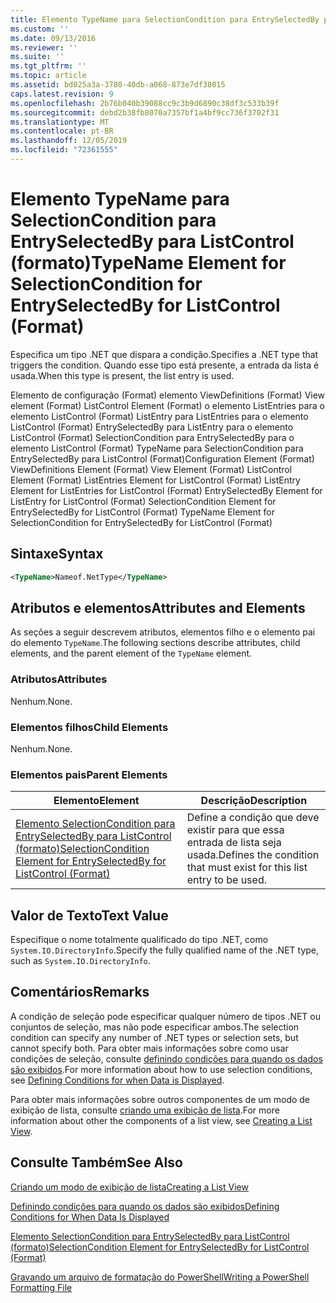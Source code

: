 ```yaml
---
title: Elemento TypeName para SelectionCondition para EntrySelectedBy para ListControl (Format) | Microsoft Docs
ms.custom: ''
ms.date: 09/13/2016
ms.reviewer: ''
ms.suite: ''
ms.tgt_pltfrm: ''
ms.topic: article
ms.assetid: bd025a3a-3780-40db-a068-873e7df38015
caps.latest.revision: 9
ms.openlocfilehash: 2b76b040b39088cc9c3b9d6890c38df3c533b39f
ms.sourcegitcommit: debd2b38fb8070a7357bf1a4bf9cc736f3702f31
ms.translationtype: MT
ms.contentlocale: pt-BR
ms.lasthandoff: 12/05/2019
ms.locfileid: "72361555"
---
```

# <a name="typename-element-for-selectioncondition-for-entryselectedby-for-listcontrol-format"></a><span data-ttu-id="1f780-102">Elemento TypeName para SelectionCondition para EntrySelectedBy para ListControl (formato)</span><span class="sxs-lookup"><span data-stu-id="1f780-102">TypeName Element for SelectionCondition for EntrySelectedBy for ListControl (Format)</span></span>

<span data-ttu-id="1f780-103">Especifica um tipo .NET que dispara a condição.</span><span class="sxs-lookup"><span data-stu-id="1f780-103">Specifies a .NET type that triggers the condition.</span></span> <span data-ttu-id="1f780-104">Quando esse tipo está presente, a entrada da lista é usada.</span><span class="sxs-lookup"><span data-stu-id="1f780-104">When this type is present, the list entry is used.</span></span>

<span data-ttu-id="1f780-105">Elemento de configuração (Format) elemento ViewDefinitions (Format) View element (Format) ListControl Element (Format) o elemento ListEntries para o elemento ListControl (Format) ListEntry para ListEntries para o elemento ListControl (Format) EntrySelectedBy para ListEntry para o elemento ListControl (Format) SelectionCondition para EntrySelectedBy para o elemento ListControl (Format) TypeName para SelectionCondition para EntrySelectedBy para ListControl (Format)</span><span class="sxs-lookup"><span data-stu-id="1f780-105">Configuration Element (Format) ViewDefinitions Element (Format) View Element (Format) ListControl Element (Format) ListEntries Element for ListControl (Format) ListEntry Element for ListEntries for ListControl (Format) EntrySelectedBy Element for ListEntry for ListControl (Format) SelectionCondition Element for EntrySelectedBy for ListControl (Format) TypeName Element for SelectionCondition for EntrySelectedBy for ListControl (Format)</span></span>

## <a name="syntax"></a><span data-ttu-id="1f780-106">Sintaxe</span><span class="sxs-lookup"><span data-stu-id="1f780-106">Syntax</span></span>

```xml
<TypeName>Nameof.NetType</TypeName>
```

## <a name="attributes-and-elements"></a><span data-ttu-id="1f780-107">Atributos e elementos</span><span class="sxs-lookup"><span data-stu-id="1f780-107">Attributes and Elements</span></span>

<span data-ttu-id="1f780-108">As seções a seguir descrevem atributos, elementos filho e o elemento pai do elemento `TypeName`.</span><span class="sxs-lookup"><span data-stu-id="1f780-108">The following sections describe attributes, child elements, and the parent element of the `TypeName` element.</span></span>

### <a name="attributes"></a><span data-ttu-id="1f780-109">Atributos</span><span class="sxs-lookup"><span data-stu-id="1f780-109">Attributes</span></span>

<span data-ttu-id="1f780-110">Nenhum.</span><span class="sxs-lookup"><span data-stu-id="1f780-110">None.</span></span>

### <a name="child-elements"></a><span data-ttu-id="1f780-111">Elementos filhos</span><span class="sxs-lookup"><span data-stu-id="1f780-111">Child Elements</span></span>

<span data-ttu-id="1f780-112">Nenhum.</span><span class="sxs-lookup"><span data-stu-id="1f780-112">None.</span></span>

### <a name="parent-elements"></a><span data-ttu-id="1f780-113">Elementos pais</span><span class="sxs-lookup"><span data-stu-id="1f780-113">Parent Elements</span></span>

|<span data-ttu-id="1f780-114">Elemento</span><span class="sxs-lookup"><span data-stu-id="1f780-114">Element</span></span>|<span data-ttu-id="1f780-115">Descrição</span><span class="sxs-lookup"><span data-stu-id="1f780-115">Description</span></span>|
|-------------|-----------------|
|[<span data-ttu-id="1f780-116">Elemento SelectionCondition para EntrySelectedBy para ListControl (formato)</span><span class="sxs-lookup"><span data-stu-id="1f780-116">SelectionCondition Element for EntrySelectedBy for ListControl (Format)</span></span>](./selectioncondition-element-for-entryselectedby-for-listcontrol-format.md)|<span data-ttu-id="1f780-117">Define a condição que deve existir para que essa entrada de lista seja usada.</span><span class="sxs-lookup"><span data-stu-id="1f780-117">Defines the condition that must exist for this list entry to be used.</span></span>|

## <a name="text-value"></a><span data-ttu-id="1f780-118">Valor de Texto</span><span class="sxs-lookup"><span data-stu-id="1f780-118">Text Value</span></span>

<span data-ttu-id="1f780-119">Especifique o nome totalmente qualificado do tipo .NET, como `System.IO.DirectoryInfo`.</span><span class="sxs-lookup"><span data-stu-id="1f780-119">Specify the fully qualified name of the .NET type, such as `System.IO.DirectoryInfo`.</span></span>

## <a name="remarks"></a><span data-ttu-id="1f780-120">Comentários</span><span class="sxs-lookup"><span data-stu-id="1f780-120">Remarks</span></span>

<span data-ttu-id="1f780-121">A condição de seleção pode especificar qualquer número de tipos .NET ou conjuntos de seleção, mas não pode especificar ambos.</span><span class="sxs-lookup"><span data-stu-id="1f780-121">The selection condition can specify any number of .NET types or selection sets, but cannot specify both.</span></span> <span data-ttu-id="1f780-122">Para obter mais informações sobre como usar condições de seleção, consulte [definindo condições para quando os dados são exibidos](./defining-conditions-for-displaying-data.md).</span><span class="sxs-lookup"><span data-stu-id="1f780-122">For more information about how to use selection conditions, see [Defining Conditions for when Data is Displayed](./defining-conditions-for-displaying-data.md).</span></span>

<span data-ttu-id="1f780-123">Para obter mais informações sobre outros componentes de um modo de exibição de lista, consulte [criando uma exibição de lista](./creating-a-list-view.md).</span><span class="sxs-lookup"><span data-stu-id="1f780-123">For more information about other the components of a list view, see [Creating a List View](./creating-a-list-view.md).</span></span>

## <a name="see-also"></a><span data-ttu-id="1f780-124">Consulte Também</span><span class="sxs-lookup"><span data-stu-id="1f780-124">See Also</span></span>

[<span data-ttu-id="1f780-125">Criando um modo de exibição de lista</span><span class="sxs-lookup"><span data-stu-id="1f780-125">Creating a List View</span></span>](./creating-a-list-view.md)

[<span data-ttu-id="1f780-126">Definindo condições para quando os dados são exibidos</span><span class="sxs-lookup"><span data-stu-id="1f780-126">Defining Conditions for When Data Is Displayed</span></span>](./defining-conditions-for-displaying-data.md)

[<span data-ttu-id="1f780-127">Elemento SelectionCondition para EntrySelectedBy para ListControl (formato)</span><span class="sxs-lookup"><span data-stu-id="1f780-127">SelectionCondition Element for EntrySelectedBy for ListControl (Format)</span></span>](./selectioncondition-element-for-entryselectedby-for-listcontrol-format.md)

[<span data-ttu-id="1f780-128">Gravando um arquivo de formatação do PowerShell</span><span class="sxs-lookup"><span data-stu-id="1f780-128">Writing a PowerShell Formatting File</span></span>](./writing-a-powershell-formatting-file.md)
